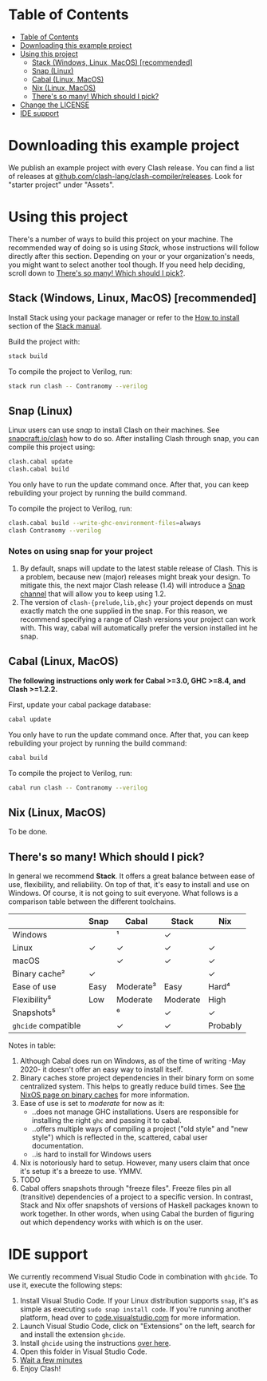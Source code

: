 # Table of Contents
- [Table of Contents](#table-of-contents)
- [Downloading this example project](#downloading-this-example-project)
- [Using this project](#using-this-project)
  - [Stack (Windows, Linux, MacOS) [recommended]](#stack-windows-linux-macos-recommended)
  - [Snap (Linux)](#snap-linux)
  - [Cabal (Linux, MacOS)](#cabal-linux-macos)
  - [Nix (Linux, MacOS)](#nix-linux-macos)
  - [There's so many! Which should I pick?](#theres-so-many-which-should-i-pick)
- [Change the LICENSE](#change-the-license)
- [IDE support](#ide-support)

# Downloading this example project
We publish an example project with every Clash release. You can find a list of releases at [github.com/clash-lang/clash-compiler/releases](https://github.com/clash-lang/clash-compiler/releases). Look for "starter project" under "Assets".

# Using this project
There's a number of ways to build this project on your machine. The recommended way of doing so is using _Stack_, whose instructions will follow directly after this section. Depending on your or your organization's needs, you might want to select another tool though. If you need help deciding, scroll down to [There's so many! Which should I pick?](#theres-so-many-which-should-i-pick).


## Stack (Windows, Linux, MacOS) [recommended]
Install Stack using your package manager or refer to the [How to install](https://docs.haskellstack.org/en/stable/README/#how-to-install) section of the [Stack manual](https://docs.haskellstack.org/en/stable/README/).

Build the project with:

```bash
stack build
```

To compile the project to Verilog, run:

```bash
stack run clash -- Contranomy --verilog
```


## Snap (Linux)
Linux users can use _snap_ to install Clash on their machines. See [snapcraft.io/clash](https://snapcraft.io/clash) how to do so. After installing Clash through snap, you can compile this project using:

```bash
clash.cabal update
clash.cabal build
```

You only have to run the update command once. After that, you can keep rebuilding your project by running the build command.

To compile the project to Verilog, run:

```bash
clash.cabal build --write-ghc-environment-files=always
clash Contranomy --verilog
```

<!-- omit in toc -->
### Notes on using snap for your project

1. By default, snaps will update to the latest stable release of Clash. This is a problem, because new (major) releases might break your design. To mitigate this, the next major Clash release (1.4) will introduce a [Snap channel](https://snapcraft.io/docs/channels) that will allow you to keep using 1.2.
2. The version of `clash-{prelude,lib,ghc}` your project depends on must exactly match the one supplied in the snap. For this reason, we recommend specifying a range of Clash versions your project can work with. This way, cabal will automatically prefer the version installed int he snap.

## Cabal (Linux, MacOS)
**The following instructions only work for Cabal >=3.0, GHC >=8.4, and Clash >=1.2.2.**

First, update your cabal package database:

```bash
cabal update
```

You only have to run the update command once. After that, you can keep rebuilding your project by running the build command:

```bash
cabal build
```

To compile the project to Verilog, run:

```bash
cabal run clash -- Contranomy --verilog
```


## Nix (Linux, MacOS)
To be done.

## There's so many! Which should I pick?
In general we recommend **Stack**. It offers a great balance between ease of use, flexibility, and reliability. On top of that, it's easy to install and use on Windows. Of course, it is not going to suit everyone. What follows is a comparison table between the different toolchains.

|                     | Snap | Cabal     | Stack    | Nix      |
|---------------------|------|-----------|----------|----------|
| Windows             |      | ¹         | ✓        |          |
| Linux               | ✓    | ✓         | ✓        | ✓        |
| macOS               |      | ✓         | ✓        | ✓        |
| Binary cache²       | ✓    |           |          | ✓        |
| Ease of use         | Easy | Moderate³ | Easy     | Hard⁴    |
| Flexibility⁵        | Low  | Moderate  | Moderate | High     |
| Snapshots⁵          |      | ⁶         | ✓        | ✓        |
| `ghcide` compatible |      | ✓         | ✓        | Probably |

Notes in table:

1. Although Cabal does run on Windows, as of the time of writing -May 2020- it doesn't offer an easy way to install itself.
2. Binary caches store project dependencies in their binary form on some centralized system. This helps to greatly reduce build times. See [the NixOS page on binary caches](https://nixos.wiki/wiki/Binary_Cache) for more information.
3. Ease of use is set to _moderate_ for now as it:
   * ..does not manage GHC installations. Users are responsible for installing the right `ghc` and passing it to cabal.
   * ..offers multiple ways of compiling a project ("old style" and "new style") which is reflected in the, scattered, cabal user documentation.
   * ..is hard to install for Windows users
4. Nix is notoriously hard to setup. However, many users claim that once it's setup it's a breeze to use. YMMV.
5. TODO
6. Cabal offers snapshots through "freeze files". Freeze files pin all (transitive) dependencies of a project to a specific version. In contrast, Stack and Nix offer snapshots of versions of Haskell packages known to work together. In other words, when using Cabal the burden of figuring out which dependency works with which is on the user.

# IDE support
We currently recommend Visual Studio Code in combination with `ghcide`. To use it, execute the following steps:

1. Install Visual Studio Code. If your Linux distribution supports `snap`, it's as simple as executing `sudo snap install code`. If you're running another platform, head over to [code.visualstudio.com](https://code.visualstudio.com/) for more information.
2. Launch Visual Studio Code, click on "Extensions" on the left, search for and install the extension `ghcide`.
3. Install `ghcide` using the instructions [over here](https://github.com/digital-asset/ghcide#using-it).
4. Open this folder in Visual Studio Code.
5. [Wait a few minutes](https://imgs.xkcd.com/comics/compiling.png)
6. Enjoy Clash!
